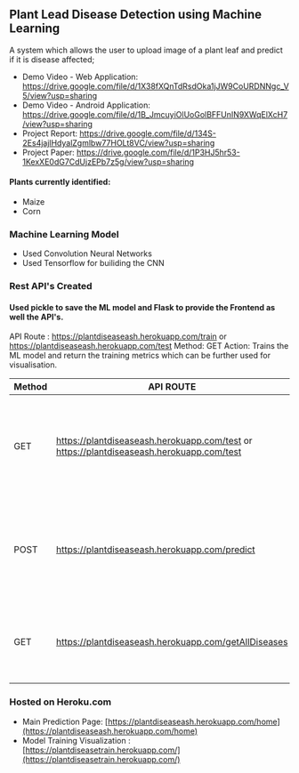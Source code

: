 ## **Plant Lead Disease Detection using Machine Learning**

A system which allows the user to upload image of a plant leaf and predict if it is disease affected;
- Demo Video - Web Application:  https://drive.google.com/file/d/1X38fXQnTdRsdOka1jJW9CoURDNNgc_V5/view?usp=sharing
- Demo Video - Android Application: https://drive.google.com/file/d/1B_JmcuyiOlUoGolBFFUnIN9XWqElXcH7/view?usp=sharing
- Project Report: https://drive.google.com/file/d/134S-2Es4jajlHdyalZgmlbw77HOLt8VC/view?usp=sharing
- Project Paper: https://drive.google.com/file/d/1P3HJ5hr53-1KexXE0dG7CdUjzEPb7z5g/view?usp=sharing

#### Plants currently identified:
- Maize 
- Corn

### Machine Learning Model
 -  Used Convolution Neural Networks
 -  Used Tensorflow for builiding the CNN
 
### Rest API's Created
#### Used pickle to save the ML model and Flask to provide the Frontend as well the API's.

API Route : https://plantdiseaseash.herokuapp.com/train or https://plantdiseaseash.herokuapp.com/test
Method: GET
Action: Trains the ML model and return the training metrics which can be further used for visualisation.


| Method | API ROUTE | Actions |
|--|--| --|
| GET |https://plantdiseaseash.herokuapp.com/test or https://plantdiseaseash.herokuapp.com/test  | Trains the ML model and return the training metrics which can be further used for visualisation |
| POST |https://plantdiseaseash.herokuapp.com/predict | Image to be tested is uploaded via a POST request and the predictions are returned. |
| GET |https://plantdiseaseash.herokuapp.com/getAllDiseases | Returns a JSON object containing list of disease classes. |





### Hosted on Heroku.com
- Main Prediction Page: [https://plantdiseaseash.herokuapp.com/home](https://plantdiseaseash.herokuapp.com/home)
- Model Training Visualization : [https://plantdiseasetrain.herokuapp.com/](https://plantdiseasetrain.herokuapp.com/)


